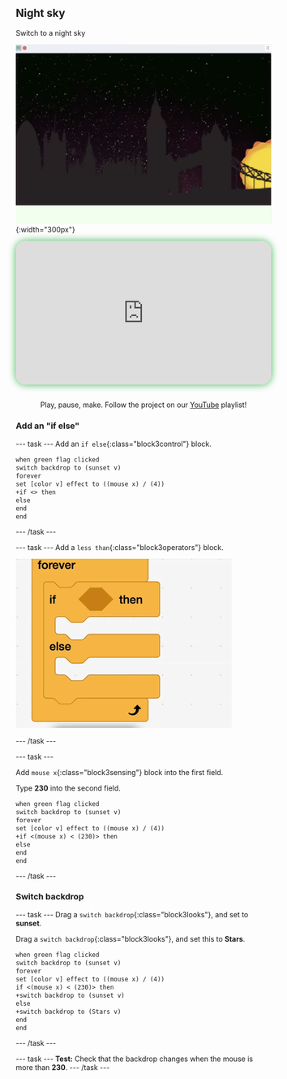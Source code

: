 ## Night sky

<div style="display: flex; flex-wrap: wrap">
<div style="flex-basis: 200px; flex-grow: 1; margin-right: 15px;">
Switch to a night sky
</div>
<div>

![Night backdrop behind a dark cityscape](images/star.png){:width="300px"}

</div>
</div>

<html>
<div style="position: relative; width: 100%; aspect-ratio: 16 / 9; border-radius: 20px; box-shadow: 0 0 15px #3fb654; overflow: hidden;">
<iframe style="position: absolute; top: 0; left: 0; right: 0; width: 100%; height: 100%; border: none;" src="https://www.youtube.com/embed/lcpz71DtCxc?rel=0&cc_load_policy=1" allowfullscreen allow="accelerometer; autoplay; clipboard-write; encrypted-media; gyroscope; picture-in-picture; web-share">
</iframe>
</div><br>
</html>
<div style="text-align: center; margin-top: 1em;">

Play, pause, make. Follow the project on our [YouTube](9) playlist!
</div>

### Add an "if else"

--- task ---
Add an `if else`{:class="block3control"} block.

```blocks3
when green flag clicked
switch backdrop to (sunset v)
forever
set [color v] effect to ((mouse x) / (4))
+if <> then
else
end
end
```

--- /task ---

--- task ---
Add a `less than`{:class="block3operators"} block. 

![animated gif of dropping a less than block](images/if.gif)

--- /task ---

--- task ---

Add `mouse x`{:class="block3sensing"} block into the first field.

Type **230** into the second field.  

```blocks3
when green flag clicked
switch backdrop to (sunset v)
forever
set [color v] effect to ((mouse x) / (4))
+if <(mouse x) < (230)> then
else
end
end
```
--- /task ---

### Switch backdrop

--- task ---
Drag a `switch backdrop`{:class="block3looks"}, and set to **sunset**.

Drag a `switch backdrop`{:class="block3looks"}, and set this to **Stars**.

```blocks3
when green flag clicked
switch backdrop to (sunset v)
forever
set [color v] effect to ((mouse x) / (4))
if <(mouse x) < (230)> then
+switch backdrop to (sunset v)
else
+switch backdrop to (Stars v)
end
end
```
--- /task ---

--- task ---
**Test:** Check that the backdrop changes when the mouse is more than **230**. 
--- /task ---

